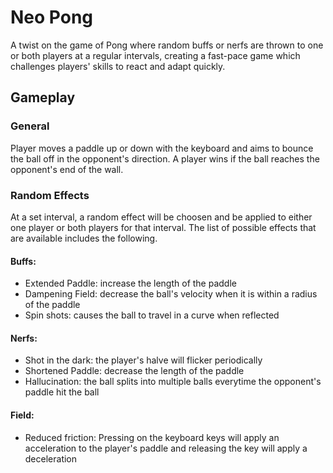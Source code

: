 # Neo Pong

A twist on the game of Pong where random buffs or nerfs are thrown
to one or both players at a regular intervals, creating a fast-pace
game which challenges players' skills to react and adapt quickly.

## Gameplay

### General
Player moves a paddle up or down with the keyboard and aims to bounce the ball off 
in the opponent's direction. A player wins if the ball reaches the opponent's end of
the wall. 

### Random Effects
At a set interval, a random effect will be choosen and be applied to either
one player or both players for that interval. The list of possible effects that are
available includes the following.

#### Buffs:
- Extended Paddle: increase the length of the paddle
- Dampening Field: decrease the ball's velocity when it is within a radius of the paddle
- Spin shots: causes the ball to travel in a curve when reflected

#### Nerfs:
- Shot in the dark: the player's halve will flicker periodically
- Shortened Paddle: decrease the length of the paddle
- Hallucination: the ball splits into multiple balls everytime the opponent's paddle hit the ball

#### Field:
- Reduced friction: Pressing on the keyboard keys will apply an acceleration to the player's paddle and releasing the key will apply a deceleration

